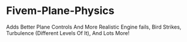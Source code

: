 # Fivem-Plane-Physics
Adds Better Plane Controls And More Realistic Engine fails, Bird Strikes, Turbulence (Different Levels Of It), And Lots More! 
